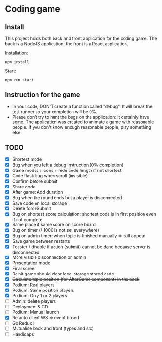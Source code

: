 # Coding game

## Install
This project holds both back and front application for the coding game.
The back is a NodeJS application, the front is a React application.

Installation:
```shell
npm install
```
Start:
```shell
npm run start
```

## Instruction for the game
- In your code, DON'T create a function called "debug". It will break the test runner so your completion will be 0%.
- Please don't try to hunt the bugs on the application: it certainly have some.
The application was created to animate a game with reasonable people.
If you don't know enough reasonable people, play something else.

## TODO
- [x] Shortest mode
- [x] Bug when you left a debug instruction (0% completion)
- [x] Game modes : icons + hide code length if not shortest
- [x] Code flask bug when scroll (invisible)
- [x] Confirm before submit
- [x] Share code
- [x] After game: Add duration
- [x] Bug when the round ends but a player is disconnected
- [x] Save code on local storage
- [x] Delete forceSubmit
- [x] Bug on shortest score calculation: shortest code is in first position even if not complete
- [x] Same place if same score on score board
- [x] Bug on timer (/ 1000 is not set everywhere)
- [x] Bug on admin timer: when topic is finished manually => still appear
- [x] Save game between restarts
- [x] Toaster / disable if action (submit) cannot be done because server is disconnected
- [x] More visible disconnection on admin
- [x] Presentation mode
- [x] Final screen
- [x] ~~Reinit game should clear local storage stored code~~
- [x] ~~Calculate topic position (for AfterGame component) in the back~~
- [X] Podium: Real players
- [x] Podium: Same position players
- [x] Podium: Only 1 or 2 players
- [ ] Admin: delete players
- [ ] Deployment & CD
- [ ] Podium: Manual launch
- [x] Refacto client WS => event based
- [ ] Go Redux !
- [ ] Mutualise back and front (types and src)
- [ ] Handicaps
